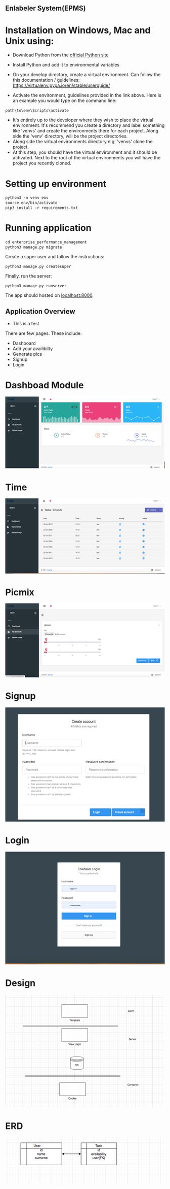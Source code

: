 ## Enlabeler System(EPMS)


# Installation on Windows, Mac and Unix using:

- Download Python from the [official Python site](https://www.python.org/downloads/release/python-361/)
- Install Python and add it to environmental variables
- On your develop directory, create a virtual environment. Can follow the this documentation / guidelines:
https://virtualenv.pypa.io/en/stable/userguide/

- Activate the environment, guidelines provided in the link above. Here is an example you would type on the command line:
```
path\to\env\Scripts\activate
```
- It's entirely up to the developer where they wish to place the virtual environment. It's recommend you create a
directory and label something like 'venvs' and create the environments there for each project. Along side the
'venv' directory, will be the project directories.
- Along side the virtual environments directory e.g' 'venvs' clone the project.
- At this step, you should have the virtual environment and it should be activated. Next to the root of the virtual
environments you will have the project you recently cloned.


# Setting up environment
```
python3 -m venv env
source env/bin/activate
pip3 install -r requirements.txt
```
# Running application
```
cd enterprise_performance_management
python3 manage.py migrate
```
Create a super user and follow the instructions:
```
python3 manage.py createsuper
```
Finally, run the server:
```
python3 manage.py runserver
```
The app should hosted on [localhost:8000](localhost:8000).

## Application Overview

- This is a test

There are few pages. 
These include:

- Dashboard
- Add your availibilty
- Generate pics
- Signup
- Login


# Dashboad Module
![alt text](https://github.com/lukhanyo21/testing/blob/main/src/readme_pics/dashboard.png)

# Time
![alt text](https://github.com/lukhanyo21/testing/blob/main/src/readme_pics/avail.png)

# Picmix
![alt text](https://github.com/lukhanyo21/testing/blob/main/src/readme_pics/picmix.png)

# Signup
![alt text](https://github.com/lukhanyo21/testing/blob/main/src/readme_pics/signup.png)

# Login

![alt text](https://github.com/lukhanyo21/testing/blob/main/src/readme_pics/sign.png)

# Design
![alt text](https://github.com/lukhanyo21/testing/blob/main/src/readme_pics/Design.png)

# ERD
![alt text](https://github.com/lukhanyo21/testing/blob/main/src/readme_pics/erd.png)

